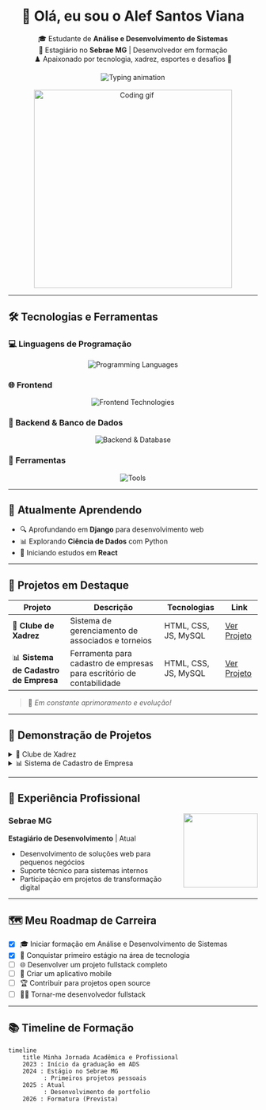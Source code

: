 <h1 align="center">👋 Olá, eu sou o Alef Santos Viana</h1>

<p align="center">
  🎓 Estudante de <strong>Análise e Desenvolvimento de Sistemas</strong><br>
  💼 Estagiário no <strong>Sebrae MG</strong> | Desenvolvedor em formação<br>
  ♟️ Apaixonado por tecnologia, xadrez, esportes e desafios 🚀
</p>

<div align="center">
  <img src="https://readme-typing-svg.demolab.com/?font=Fira+Code&duration=2000&pause=1000&center=true&width=435&lines=Desenvolvedor+Fullstack+em+forma%C3%A7%C3%A3o;Apaixonado+por+resolver+problemas;Sempre+aprendendo+algo+novo" alt="Typing animation" />
</div>

<br>

<div align="center">
  <img src="https://media.giphy.com/media/qgQUggAC3Pfv687qPC/giphy.gif" width="400" alt="Coding gif"/>
</div>

---

## 🛠️ Tecnologias e Ferramentas

### 💻 Linguagens de Programação
<div align="center">
  <img src="https://skillicons.dev/icons?i=python,js,java" alt="Programming Languages" />
</div>

### 🌐 Frontend
<div align="center">
  <img src="https://skillicons.dev/icons?i=html,css" alt="Frontend Technologies" />
</div>

### 🧠 Backend & Banco de Dados
<div align="center">
  <img src="https://skillicons.dev/icons?i=mysql" alt="Backend & Database" />
</div>

### 🔧 Ferramentas
<div align="center">
  <img src="https://skillicons.dev/icons?i=git,github,vscode" alt="Tools" />
</div>

---

## 🌱 Atualmente Aprendendo

- 🔍 Aprofundando em **Django** para desenvolvimento web
- 📊 Explorando **Ciência de Dados** com Python
- 🚀 Iniciando estudos em **React**

---

## 📂 Projetos em Destaque

| Projeto | Descrição | Tecnologias | Link |
|---------|-----------|------------|------|
| 🧐 **Clube de Xadrez** | Sistema de gerenciamento de associados e torneios | HTML, CSS, JS, MySQL | [Ver Projeto](https://github.com/alefsantos498/clube-xadrez) |
| 📊 **Sistema de Cadastro de Empresa** | Ferramenta para cadastro de empresas para escritório de contabilidade | HTML, CSS, JS, MySQL | [Ver Projeto](https://github.com/alefsantos498/cadastro-empresa) |

> 🚧 *Em constante aprimoramento e evolução!*

---

## 📸 Demonstração de Projetos

<details>
  <summary>🧐 Clube de Xadrez</summary>
  <img src="https://raw.githubusercontent.com/alefsantos498/clube-xadrez/main/screenshot.png" alt="Screenshot do Projeto Clube de Xadrez" />
</details>

<details>
  <summary>📊 Sistema de Cadastro de Empresa</summary>
  <img src="https://raw.githubusercontent.com/alefsantos498/cadastro-empresa/main/screenshot.png" alt="Screenshot do Sistema de Cadastro" />
</details>

---

## 💼 Experiência Profissional

<img align="right" width="150" src="https://logosmarcas.net/wp-content/uploads/2021/03/Sebrae-Logo-500x281.png" />

### Sebrae MG
**Estagiário de Desenvolvimento** | Atual  
- Desenvolvimento de soluções web para pequenos negócios
- Suporte técnico para sistemas internos
- Participação em projetos de transformação digital

---

## 🗺️ Meu Roadmap de Carreira

- [x] 🎓 Iniciar formação em Análise e Desenvolvimento de Sistemas
- [x] 💼 Conquistar primeiro estágio na área de tecnologia
- [ ] 🌐 Desenvolver um projeto fullstack completo
- [ ] 📱 Criar um aplicativo mobile
- [ ] 🏆 Contribuir para projetos open source
- [ ] 👨‍💻 Tornar-me desenvolvedor fullstack

---

## 📚 Timeline de Formação

```mermaid
timeline
    title Minha Jornada Acadêmica e Profissional
    2023 : Início da graduação em ADS
    2024 : Estágio no Sebrae MG
          : Primeiros projetos pessoais
    2025 : Atual
          : Desenvolvimento de portfolio
    2026 : Formatura (Prevista)
